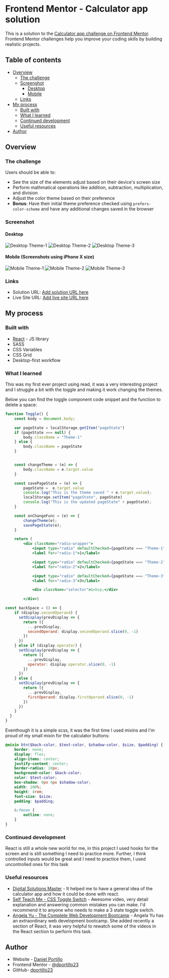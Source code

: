 # Frontend Mentor - Calculator app solution

This is a solution to the [Calculator app challenge on Frontend Mentor](https://www.frontendmentor.io/challenges/calculator-app-9lteq5N29). Frontend Mentor challenges help you improve your coding skills by building realistic projects. 

## Table of contents

- [Overview](#overview)
  - [The challenge](#the-challenge)
  - [Screenshot](#screenshot)
    - [Desktop](#Desktop)
    - [Mobile](#Mobile)
  - [Links](#links)
- [My process](#my-process)
  - [Built with](#built-with)
  - [What I learned](#what-i-learned)
  - [Continued development](#continued-development)
  - [Useful resources](#useful-resources)
- [Author](#author)

## Overview

### The challenge

Users should be able to:

- See the size of the elements adjust based on their device's screen size
- Perform mathmatical operations like addition, subtraction, multiplication, and division
- Adjust the color theme based on their preference
- **Bonus**: Have their initial theme preference checked using `prefers-color-scheme` and have any additional changes saved in the browser

### Screenshot
#### Desktop
![Desktop Theme-1]("./public/screenshots/Calculator_App-Theme-1.png")
![Desktop Theme-2]("./public/screenshots/Calculator_App-Theme-2.png")
![Desktop Theme-3]("./public/screenshots/Calculator_App-Theme-3.png")

#### Mobile (Screenshots using iPhone X size)
![Mobile Theme-1]("./public/screenshots/Calculator_App-Mobile-Theme-1.png")
![Mobile Theme-2]("./public/screenshots/Calculator_App-Mobile-Theme-2.png")
![Mobile Theme-3]("./public/screenshots/Calculator_App-Mobile-Theme-3.png")



### Links

- Solution URL: [Add solution URL here](https://your-solution-url.com)
- Live Site URL: [Add live site URL here](https://your-live-site-url.com)

## My process

### Built with

- [React](https://reactjs.org/) - JS library
- SASS
- CSS Variables
- CSS Grid
- Desktop-first workflow


### What I learned

This was my first ever project using read, it was a very interesting project and I struggle a bit with the toggle and making it work changing the themes.

Below you can find the toggle component code snippet and the function to delete a space:

```jsx
function Toggle() {
    const body = document.body;

    var pageState = localStorage.getItem("pageState")
    if (pageState === null) {
        body.className = "Theme-1"
    } else {
        body.className = pageState
    }


    const changeTheme = (e) => {
        body.className = e.target.value
    }

    const savePageState = (e) => {
        pageState =  e.target.value
        console.log("This is the theme saved " + e.target.value);
        localStorage.setItem("pageState", pageState)
        console.log("This is the updated pageState" + pageState);
    }

    const onChangeFunc = (e) => {
        changeTheme(e);
        savePageState(e);
    }

    return (
        <div className="radio-wrapper">
            <input type="radio" defaultChecked={pageState === "Theme-1" ? true : false} name="theme" value="Theme-1" className="theme-1" id="radio-1" onChange={onChangeFunc} />
            <label for="radio-1">1</label>

            <input type="radio" defaultChecked={pageState === "Theme-2" ? true : false} name="theme" value="Theme-2" className="theme-2" id="radio-2" onChange={onChangeFunc} />
            <label for="radio-2">2</label>

            <input type="radio" defaultChecked={pageState === "Theme-3" ? true : false} name="theme" value="Theme-3" className="theme-3" id="radio-3" onChange={onChangeFunc} />
            <label for="radio-3">3</label>

            <div className="selector">&nbsp;</div>

        </div>)
```

```jsx
const backSpace = () => {
    if (display.secondOperand) {
      setDisplay(prevDisplay => {
        return ({
          ...prevDisplay,
          secondOperand: display.secondOperand.slice(0, -1)
        })
      })
    } else if (display.operator) {
      setDisplay(prevDisplay => {
        return ({
          ...prevDisplay,
          operator: display.operator.slice(0, -1)
        })
      })
    } else {
      setDisplay(prevDisplay => {
        return ({
          ...prevDisplay,
          firstOperand: display.firstOperand.slice(0, -1)
        })
      })
    }
  }
}
```

Eventhough it is a simple scss, it was the first time I used mixins and I'm proud of my small mixin for the calculator buttons:

```Scss
@mixin btn($back-color, $text-color, $shadow-color, $size, $padding) {
    border: none;
    display: flex;
    align-items: center;
    justify-content: center;
    border-radius: 10px;
    background-color: $back-color;
    color: $text-color;
    box-shadow: 0px 4px $shadow-color;
    width: 100%;
    height: 4rem;
    font-size: $size;
    padding: $padding;

    &:focus {
        outline: none;
    }
}
```

### Continued development

React is still a whole new world for me, in this project I used hooks for the screen and is still something I need to practice more. Further, I think controlled inputs would be great and I need to practice them, I used uncontrolled ones for this task

### Useful resources

- [Digital Solutions Master](https://www.youtube.com/watch?v=hpfDRnijdPE) - It helped me to have a general idea of the calculator app and how it could be done with react.
- [Self Teach Me - CSS Toggle Switch](https://www.youtube.com/watch?v=LVPmYBgBdeM) - Awesome video, very detail explanation and answering common mistakes you can make. I'd recommend it to anyone who needs to make a 3 state toggle switch.
- [Angela Yu - The Complete Web Development Bootcamp](https://www.udemy.com/course/the-complete-web-development-bootcamp) - Angela Yu has an extraordinary web development bootcamp. She added recently a section of React, it was very helpful to rewatch some of the videos in the React section to perform this task.

## Author

- Website - [Daniel Portillo](https://dportillo23.github.io/My-Personal-Site/)
- Frontend Mentor - [@dportillo23](https://www.frontendmentor.io/profile/dportillo23)
- GitHub- [dportillo23](https://github.com/dportillo23)
